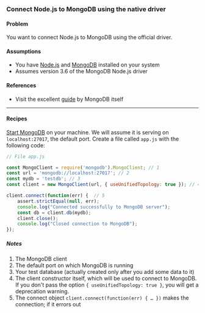 ### Connect Node.js to MongoDB using the native driver

#### Problem

You want to connect Node.js to MongoDB using the official driver.

#### Assumptions
* You have [Node.js](https://nodejs.org/en/) and [MongoDB](https://www.mongodb.com/try/download/community) installed on your system
* Assumes version 3.6 of the MongoDB Node.js driver

#### References
* Visit the excellent [guide](https://mongodb.github.io/node-mongodb-native/) by MongoDB itself


***


#### Recipes

[Start MongoDB](https://github.com/skye10/Cook-Y-in-X-minutes/wiki/Start-and-stop-MongoDB-on-OSX) on your machine. We will assume it is serving on `localhost:27017`, the default port. Create a file called `app.js` with the following code:

```javascript
// File app.js

const MongoClient = require('mongodb').MongoClient; // 1
const url = 'mongodb://localhost:27017'; // 2
const mydb = 'testdb'; // 3
const client = new MongoClient(url, { useUnifiedTopology: true }); // 4

client.connect(function(err) {  // 5 
    assert.strictEqual(null, err);
    console.log("Connected successfully to MongoDB server");
    const db = client.db(mydb);
    client.close();
    console.log("Closed connection to MongoDB");
});
```


##### Notes
1. The MongoDB client
2. The default port on which MongoDB is running
3. Your test database (actually created only after you add some data to it)
4. The client constructor itself, which will be used to connect to MongoDB. If you don't pass the option `{ useUnifiedTopology: true }`, you will get a deprecation warning.
5. The connect object `client.connect(function(err) { … })` makes the connection; if it errors out 
